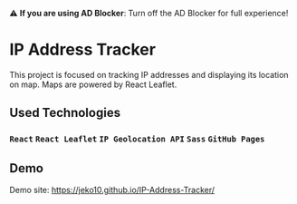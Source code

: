 :warning: **If you are using AD Blocker**: Turn off the AD Blocker for full experience!

# IP Address Tracker

This project is focused on tracking IP addresses and displaying its location on map. Maps are powered by React Leaflet.

## Used Technologies

### `React` `React Leaflet` `IP Geolocation API` `Sass` `GitHub Pages`

## Demo

Demo site: https://jeko10.github.io/IP-Address-Tracker/
